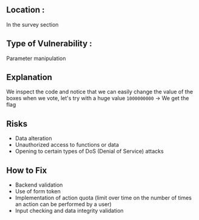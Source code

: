 ## Location :
In the survey section

## Type of Vulnerability :
Parameter manipulation

## Explanation
We inspect the code and notice that we can easily change the value of the boxes when we vote, let's try with a huge value ``1000000000``
-> We get the flag

## Risks
- Data alteration
- Unauthorized access to functions or data
- Opening to certain types of DoS (Denial of Service) attacks

## How to Fix
- Backend validation
- Use of form token
- Implementation of action quota (limit over time on the number of times an action can be performed by a user)
- Input checking and data integrity validation
